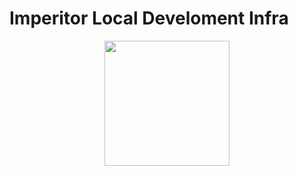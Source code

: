 # Imperitor Local Develoment Infra

<div align="center">
    <img src="docs/images/logo.png" style="width:200px" />
</div>
